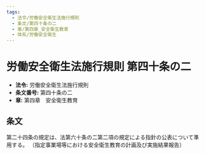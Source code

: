 ```yaml
---
tags:
  - 法令/労働安全衛生法施行規則
  - 条文/第四十条の二
  - 章/第四章_安全衛生教育
  - 体系/労働安全衛生
---
```

# 労働安全衛生法施行規則 第四十条の二

- **法令:** 労働安全衛生法施行規則
- **条文番号:** 第四十条の二
- **章:** 第四章　安全衛生教育

## 条文
第二十四条の規定は、法第六十条の二第二項の規定による指針の公表について準用する。
（指定事業場等における安全衛生教育の計画及び実施結果報告）

